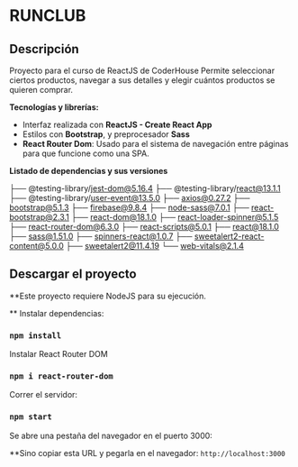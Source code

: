 # RUNCLUB

## Descripción

Proyecto para el curso de ReactJS de CoderHouse
Permite seleccionar ciertos productos, navegar a sus detalles y elegir cuántos productos se quieren comprar.


**Tecnologías y librerías:**

- Interfaz realizada con **ReactJS - Create React App**
- Estilos con **Bootstrap**, y preprocesador **Sass**
- **React Router Dom**: Usado para el sistema de navegación entre páginas para que funcione como una SPA.

**Listado de dependencias y sus versiones**

├── @testing-library/jest-dom@5.16.4
├── @testing-library/react@13.1.1
├── @testing-library/user-event@13.5.0
├── axios@0.27.2
├── bootstrap@5.1.3
├── firebase@9.8.4
├── node-sass@7.0.1
├── react-bootstrap@2.3.1
├── react-dom@18.1.0
├── react-loader-spinner@5.1.5
├── react-router-dom@6.3.0
├── react-scripts@5.0.1
├── react@18.1.0
├── sass@1.51.0
├── spinners-react@1.0.7
├── sweetalert2-react-content@5.0.0
├── sweetalert2@11.4.19
└── web-vitals@2.1.4

## Descargar el proyecto

**Este proyecto requiere NodeJS para su ejecución.


** Instalar dependencias:

### `npm install`


Instalar React Router DOM

### `npm i react-router-dom`


Correr el servidor:

### `npm start`


Se abre una pestaña del navegador en el puerto 3000:

**Sino copiar esta URL y pegarla en el navegador: `http://localhost:3000`